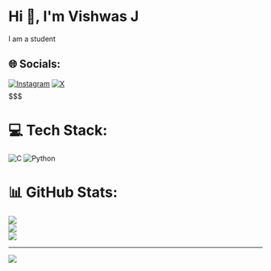 
# Hi 👋, I'm Vishwas J
I am a student


## 🌐 Socials:
[![Instagram](https://img.shields.io/badge/Instagram-%23E4405F.svg?logo=Instagram&logoColor=white)](https://instagrm.com/itsvishwasj) [![X](https://img.shields.io/badge/X-black.svg?logo=X&logoColor=white)](https://x.com/itsvishwasj) 
$$$$$$$
# 💻 Tech Stack:
![C](https://img.shields.io/badge/c-%2300599C.svg?style=for-the-badge&logo=c&logoColor=white) ![Python](https://img.shields.io/badge/python-3670A0?style=for-the-badge&logo=python&logoColor=ffdd54)
# 📊 GitHub Stats:
![](https://github-readme-stats.vercel.app/api?username=itsvishwasj&theme=dark&hide_border=false&include_all_commits=false&count_private=false)<br/>
![](https://github-readme-streak-stats.herokuapp.com/?user=itsvishwasj&theme=dark&hide_border=false)<br/>
![](https://github-readme-stats.vercel.app/api/top-langs/?username=itsvishwasj&theme=dark&hide_border=false&include_all_commits=false&count_private=false&layout=compact)

---
[![](https://visitcount.itsvg.in/api?id=itsvishwasj&icon=0&color=0)](https://visitcount.itsvg.in)
